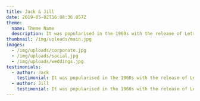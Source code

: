 ```yaml
---
title: Jack & Jill
date: 2019-05-02T16:08:36.857Z
theme:
  name: Theme Name
  description: It was popularised in the 1960s with the release of Letraset sheets containing Lorem Ipsum passages, and more recently with desktop publishing software like Aldus PageMaker including versions of Lorem Ipsum.
thumbnail: /img/uploads/main.jpg
images:
  - /img/uploads/corporate.jpg
  - /img/uploads/social.jpg
  - /img/uploads/weddings.jpg
testimonials:
  - author: Jack
    testimonial: It was popularised in the 1960s with the release of Letraset sheets containing Lorem Ipsum passages, and more recently with desktop publishing software like Aldus PageMaker including versions of Lorem Ipsum.
  - author: Jill
    testimonial: It was popularised in the 1960s with the release of Letraset sheets containing Lorem Ipsum passages.
---
```


